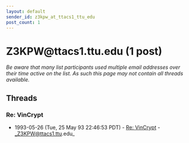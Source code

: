 ```yaml
---
layout: default
sender_id: z3kpw_at_ttacs1_ttu_edu
post_count: 1
---
```


# Z3KPW<span>@</span>ttacs1.ttu.edu (1 post)

_Be aware that many list participants used multiple email addresses over their time active on the list. As such this page may not contain all threads available._

## Threads

### Re: VinCrypt
+ 1993-05-26 (Tue, 25 May 93 22:46:53 PDT) - [Re: VinCrypt](/archive/1993/05/199282c64f98a01f1d90fecfc4d01bf3e9814c39b2568c96796e7396ceae821e) - _Z3KPW@ttacs1.ttu.edu_

